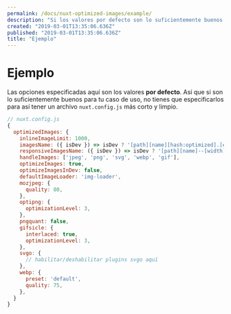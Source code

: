 ```yaml
---
permalink: /docs/nuxt-optimized-images/example/
description: "Si los valores por defecto son lo suficientemente buenos para tu caso de uso, no tienes que especificarlos para tener un archivo `nuxt.config.js` más corto y limpio."
created: "2019-03-01T13:35:06.636Z"
published: "2019-03-01T13:35:06.636Z"
title: "Ejemplo"
---
```


# Ejemplo

Las opciones especificadas aquí son los valores **por defecto**. Así que si son lo suficientemente buenos para tu caso de uso, no tienes que especificarlos para así tener un archivo `nuxt.config.js` más corto y limpio.

```javascript
// nuxt.config.js
{
  optimizedImages: {
    inlineImageLimit: 1000,
    imagesName: ({ isDev }) => isDev ? '[path][name][hash:optimized].[ext]' : 'img/[hash:7].[ext]',
    responsiveImagesName: ({ isDev }) => isDev ? '[path][name]--[width][hash:optimized].[ext]' : 'img/[hash:7]-[width].[ext]',
    handleImages: ['jpeg', 'png', 'svg', 'webp', 'gif'],
    optimizeImages: true,
    optimizeImagesInDev: false,
    defaultImageLoader: 'img-loader',
    mozjpeg: {
      quality: 80,
    },
    optipng: {
      optimizationLevel: 3,
    },
    pngquant: false,
    gifsicle: {
      interlaced: true,
      optimizationLevel: 3,
    },
    svgo: {
      // habilitar/deshabilitar plugins svgo aquí
    },
    webp: {
      preset: 'default',
      quality: 75,
    },
  }
}
```
